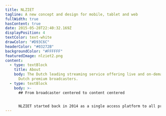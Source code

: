 ```yaml
---
title: NLZIET
tagline: A new concept and design for mobile, tablet and web
fullWidth: true
hasContent: true
date: 2015-05-28T22:40:32.169Z
displayPosition: 4
textColor: text-white
drawColor: "#D93C6C"
headerColor: "#03272B"
backgroundColor: "#FFFFFF"
featuredImage: nlziet2.png
content:
  - type: textBlock
    title: About
    body: The Dutch leading streaming service offering live and on-demand TV of the
      Dutch premium broadcasters.
  - type: textBlock
    body: >-
      ## From broadcaster centered to content centered


      NLZIET started back in 2014 as a single access platform to all premium Dutch broadcasters’ streaming services and live television. That the service is powered by different broadcasters is directly reflected in the interface. Exploring new content means choosing a broadcaster to browse their content. This doesn’t really match how users consume television content as their content interests transcend broadcaster boundaries. That's why we together with NLZIET transformed the platform from a broadcaster centered platform to a content centered platform.
---
```

